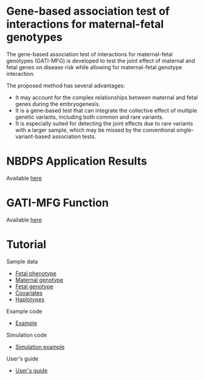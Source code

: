 # Gene-based association test of interactions for maternal-fetal genotypes

The gene-based association test of interactions for maternal-fetal genotypes (GATI-MFG) is developed to test the joint effect of maternal and fetal genes on disease risk while allowing for maternal-fetal genotype interaction.

The proposed method has several advantages:

* It may account for the complex relationships between maternal and fetal genes during the embryogenesis. 
* It is a gene-based test that can integrate the collective effect of multiple genetic variants, including both common and rare variants. 
* It is especially suited for detecting the joint effects due to rare variants with a larger sample, which may be missed by the conventional single-variant-based association tests.

# NBDPS Application Results
Available [here](https://github.com/huanshan10/GATI-MFG/blob/main/GATI_MFG_results.txt)

# GATI-MFG Function
Available [here](https://github.com/huanshan10/GATI-MFG/blob/main/Code/GATI_MFG_function.R)

# Tutorial
Sample data
- [Fetal phenotype](https://github.com/huanshan10/GATI-MFG/blob/main/Data/Fetal_phenotype.txt)
- [Maternal genotype](https://github.com/huanshan10/GATI-MFG/blob/main/Data/Maternal_genotype.txt)
- [Fetal genotype](https://github.com/huanshan10/GATI-MFG/blob/main/Data/Fetal_genotype.txt)
- [Covariates](https://github.com/huanshan10/GATI-MFG/blob/main/Data/Covariates.txt)
- [Haplotypes](https://github.com/huanshan10/GATI-MFG/blob/main/Data/Haplotype_pool.RData)

Example code
- [Example](https://github.com/huanshan10/GATI-MFG/blob/main/Code/Example.R)

Simulation code
- [Simulation example](https://github.com/huanshan10/GATI-MFG/blob/main/Code/Simulation.R)

User's guide
- [User's guide](https://github.com/huanshan10/GATI-MFG/blob/main/GATI-MFG%20User's%20Guide.pdf)
